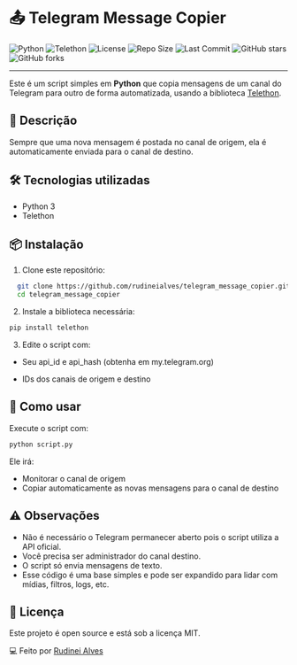 # 📤 Telegram Message Copier

![Python](https://img.shields.io/badge/Python-3.10+-blue?logo=python&logoColor=white)
![Telethon](https://img.shields.io/badge/Telethon-API-green?logo=telegram&logoColor=white)
![License](https://img.shields.io/github/license/rudineialves/telegram-message-copier)
![Repo Size](https://img.shields.io/github/repo-size/rudineialves/telegram-message-copier)
![Last Commit](https://img.shields.io/github/last-commit/rudineialves/telegram-message-copier)
![GitHub stars](https://img.shields.io/github/stars/rudineialves/telegram-message-copier?style=social)
![GitHub forks](https://img.shields.io/github/forks/rudineialves/telegram-message-copier?style=social)

---

Este é um script simples em **Python** que copia mensagens de um canal do Telegram para outro de forma automatizada, usando a biblioteca [Telethon](https://github.com/LonamiWebs/Telethon).

## 🚀 Descrição

Sempre que uma nova mensagem é postada no canal de origem, ela é automaticamente enviada para o canal de destino.

## 🛠️ Tecnologias utilizadas

- Python 3
- Telethon

## 📦 Instalação

1. Clone este repositório:
```bash
  git clone https://github.com/rudineialves/telegram_message_copier.git
  cd telegram_message_copier
```

2. Instale a biblioteca necessária:

  ```bash
  pip install telethon
  ```

3. Edite o script com:

- Seu api_id e api_hash (obtenha em my.telegram.org)

- IDs dos canais de origem e destino

## 🧠 Como usar
Execute o script com:

  ```bash
  python script.py
  ```

Ele irá:

- Monitorar o canal de origem
- Copiar automaticamente as novas mensagens para o canal de destino

## ⚠️ Observações

- Não é necessário o Telegram permanecer aberto pois o script utiliza a API oficial.
- Você precisa ser administrador do canal destino.
- O script só envia mensagens de texto.
- Esse código é uma base simples e pode ser expandido para lidar com mídias, filtros, logs, etc.

## 📄 Licença
Este projeto é open source e está sob a licença MIT.

💻 Feito por [Rudinei Alves](https://www.linkedin.com/in/rudinei-alves/)

